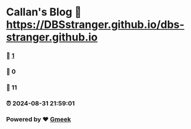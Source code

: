 # Callan's Blog :link: https://DBSstranger.github.io/dbs-stranger.github.io 
### :page_facing_up: [1](https://DBSstranger.github.io/dbs-stranger.github.io/tag.html) 
### :speech_balloon: 0 
### :hibiscus: 11 
### :alarm_clock: 2024-08-31 21:59:01 
### Powered by :heart: [Gmeek](https://github.com/Meekdai/Gmeek)
